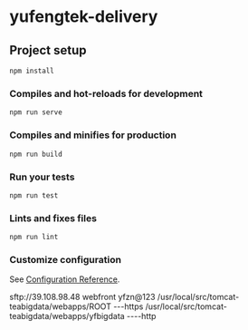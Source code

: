 # yufengtek-delivery

## Project setup
```
npm install
```

### Compiles and hot-reloads for development
```
npm run serve
```

### Compiles and minifies for production
```
npm run build
```

### Run your tests
```
npm run test
```

### Lints and fixes files
```
npm run lint
```

### Customize configuration
See [Configuration Reference](https://cli.vuejs.org/config/).

sftp://39.108.98.48
webfront       yfzn@123
/usr/local/src/tomcat-teabigdata/webapps/ROOT   ---https
/usr/local/src/tomcat-teabigdata/webapps/yfbigdata ----http
